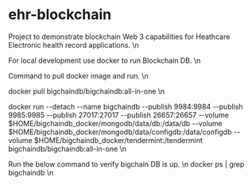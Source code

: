 # ehr-blockchain

Project to demonstrate blockchain Web 3 capabilities for Heathcare Electronic health record applications. \n

For local development use docker to run Blockchain DB. \n

Command to pull docker image and run. \n

docker pull bigchaindb/bigchaindb:all-in-one \n

docker run --detach --name bigchaindb --publish 9984:9984 --publish 9985:9985 --publish 27017:27017 --publish 26657:26657
--volume $HOME/bigchaindb_docker/mongodb/data/db:/data/db
--volume $HOME/bigchaindb_docker/mongodb/data/configdb:/data/configdb
--volume $HOME/bigchaindb_docker/tendermint:/tendermint
bigchaindb/bigchaindb:all-in-one \n


Run the below command to verify bigchain DB is up. \n
docker ps | grep bigchaindb \n